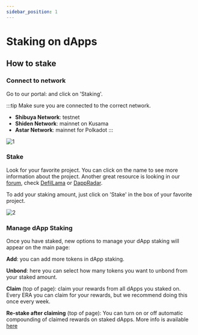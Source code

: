 ```yaml
---
sidebar_position: 1
---
```


# Staking on dApps

## How to stake

### Connect to network

Go to our portal:  and click on 'Staking'.

:::tip
Make sure you are connected to the correct network.
- **Shibuya Network**: testnet
- **Shiden Network**: mainnet on Kusama
- **Astar Network**: mainnet for Polkadot
:::

![1](img/1.png)

### Stake

Look for your favorite project. You can click on the name to see more information about the project. Another great resource is looking in our [forum](https://forum.astar.network/), check [DefilLama](../../integrations/dapp-listing/defillama.md) or [DappRadar](../../integrations/dapp-listing/dappradar.md).

To add your staking amount, just click on 'Stake' in the box of your favorite project.

![2](img/2.png)

### Manage dApp Staking

Once you have staked, new options to manage your dApp staking will appear on the main page:

**Add**: you can add more tokens in dApp staking.

**Unbond**: here you can select how many tokens you want to unbond from your staked amount.

**Claim** (top of page): claim your rewards from all dApps you staked on. Every ERA you can claim for your rewards, but we recommend doing this once every week.

**Re-stake after claiming** (top of page): You can turn on or off automatic compounding of claimed rewards on staked dApps. More info is available [here](compound-rewards)
